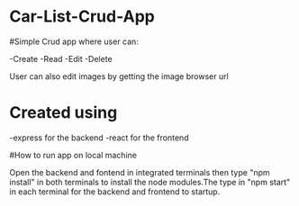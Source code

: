 # Car-List-Crud-App

#Simple Crud app where user can:

-Create
-Read
-Edit
-Delete

User can also edit images by getting the image browser url

# Created using

-express for the backend
-react for the frontend

#How to run app on local machine

Open the backend and fontend in integrated terminals then type "npm install" in both terminals to 
install the node modules.The type in "npm start" in each terminal for the backend and frontend
to startup.
